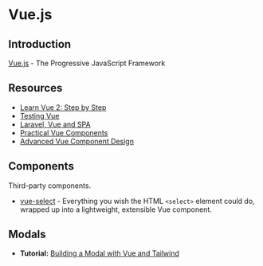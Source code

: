 # Vue.js

## Introduction

[Vue.js](https://vuejs.org/) - The Progressive
JavaScript Framework

## Resources

* [Learn Vue 2: Step by Step](https://laracasts.com/series/learn-vue-2-step-by-step)
* [Testing Vue](https://laracasts.com/series/testing-vue)
* [Laravel, Vue and SPA](https://laracasts.com/series/laravel-vue-and-spas)
* [Practical Vue Components](https://laracasts.com/series/practical-vue-components)
* [Advanced Vue Component Design](https://learn.adamwathan.com/advanced-vue/building-controlled-components)

## Components

Third-party components.

* [vue-select](https://vue-select.org/) - Everything you wish the HTML `<select>` element could do, wrapped up into a lightweight, extensible Vue component.

## Modals

* **Tutorial:** [Building a Modal with Vue and Tailwind](https://laravel-news.com/building-a-modal-with-vue-and-tailwind)
